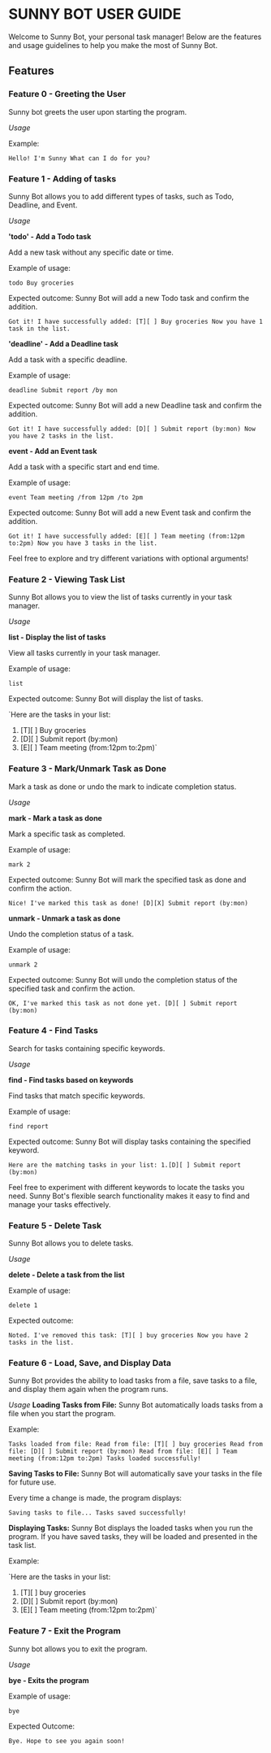 # SUNNY BOT USER GUIDE

Welcome to Sunny Bot, your personal task manager! Below are the features and usage guidelines to help you make the most of Sunny Bot.

## Features 

### Feature 0 - Greeting the User

Sunny bot greets the user upon starting the program.

_Usage_

Example:

`Hello! I'm Sunny
What can I do for you?`

### Feature 1 - Adding of tasks

Sunny Bot allows you to add different types of tasks, such as Todo, Deadline, and Event.

_Usage_

**'todo' - Add a Todo task**

Add a new task without any specific date or time.

Example of usage:

`todo Buy groceries`

Expected outcome:
Sunny Bot will add a new Todo task and confirm the addition.

`Got it! I have successfully added:
[T][ ] Buy groceries
Now you have 1 task in the list.`




**'deadline' - Add a Deadline task**

Add a task with a specific deadline.

Example of usage:

`deadline Submit report /by mon`

Expected outcome:
Sunny Bot will add a new Deadline task and confirm the addition.

`Got it! I have successfully added:
[D][ ] Submit report (by:mon)
Now you have 2 tasks in the list.`




**event - Add an Event task**

Add a task with a specific start and end time.

Example of usage:

`event Team meeting /from 12pm /to 2pm`

Expected outcome:
Sunny Bot will add a new Event task and confirm the addition.

`Got it! I have successfully added:
[E][ ] Team meeting (from:12pm to:2pm)
Now you have 3 tasks in the list.`

Feel free to explore and try different variations with optional arguments!




### Feature 2 - Viewing Task List

Sunny Bot allows you to view the list of tasks currently in your task manager.


_Usage_

**list - Display the list of tasks**

View all tasks currently in your task manager.

Example of usage:

`list`

Expected outcome:
Sunny Bot will display the list of tasks.

`Here are the tasks in your list:
1. [T][ ] Buy groceries
2. [D][ ] Submit report (by:mon)
3. [E][ ] Team meeting (from:12pm to:2pm)`




### Feature 3 - Mark/Unmark Task as Done
Mark a task as done or undo the mark to indicate completion status.

_Usage_

**mark - Mark a task as done**

Mark a specific task as completed.

Example of usage:

`mark 2`

Expected outcome:
Sunny Bot will mark the specified task as done and confirm the action.

`Nice! I've marked this task as done!
[D][X] Submit report (by:mon)`




**unmark - Unmark a task as done**

Undo the completion status of a task.

Example of usage:

`unmark 2`

Expected outcome:
Sunny Bot will undo the completion status of the specified task and confirm the action.

`OK, I've marked this task as not done yet.
[D][ ] Submit report (by:mon)`




### Feature 4 - Find Tasks
Search for tasks containing specific keywords.

_Usage_

**find - Find tasks based on keywords**

Find tasks that match specific keywords.

Example of usage:

`find report`

Expected outcome:
Sunny Bot will display tasks containing the specified keyword.

`Here are the matching tasks in your list:
1.[D][ ] Submit report (by:mon)`

Feel free to experiment with different keywords to locate the tasks you need. Sunny Bot's flexible search functionality makes it easy to find and manage your tasks effectively.



### Feature 5 - Delete Task
Sunny Bot allows you to delete tasks.

_Usage_

**delete - Delete a task from the list**

Example of usage:

`delete 1`

Expected outcome:

`Noted. I've removed this task:
[T][ ] buy groceries
Now you have 2 tasks in the list.`





### Feature 6 - Load, Save, and Display Data
Sunny Bot provides the ability to load tasks from a file, save tasks to a file, and display them again when the program runs.

_Usage_
**Loading Tasks from File:**
Sunny Bot automatically loads tasks from a file when you start the program.

Example:

`Tasks loaded from file:
Read from file: [T][ ] buy groceries
Read from file: [D][ ] Submit report (by:mon)
Read from file: [E][ ] Team meeting (from:12pm to:2pm)
Tasks loaded successfully!`


**Saving Tasks to File:**
Sunny Bot will automatically save your tasks in the file for future use.

Every time a change is made, the program displays:

`Saving tasks to file...
Tasks saved successfully!`


**Displaying Tasks:**
Sunny Bot displays the loaded tasks when you run the program. If you have saved tasks, they will be loaded and presented in the task list.

Example:

`Here are the tasks in your list:
1. [T][ ] buy groceries
2. [D][ ] Submit report (by:mon)
3. [E][ ] Team meeting (from:12pm to:2pm)`




### Feature 7 - Exit the Program
Sunny bot allows you to exit the program.

_Usage_

**bye - Exits the program**

Example of usage:

`bye`

Expected Outcome:

`Bye. Hope to see you again soon!`
